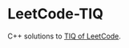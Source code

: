 # LeetCode-TIQ

C++ solutions to [TIQ of LeetCode](https://leetcode.com/explore/interview/card/top-interview-questions-easy).
